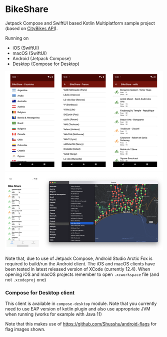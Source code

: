 # BikeShare

Jetpack Compose and SwiftUI based Kotlin Multiplatform sample project (based on [CityBikes API](http://api.citybik.es/v2/)).

Running on
* iOS (SwiftUI)
* macOS (SwiftUI)
* Android (Jetpack Compose)
* Desktop (Compose for Desktop)

![BikeShare Screenshot](/art/screenshot1.png?raw=true )
![BikeShare Screenshot](/art/screenshot2.png?raw=true )

Note that, due to use of Jetpack Compose, Android Studio Arctic Fox is required to build/run the Android client. The iOS and macOS clients have been tested in latest released version of XCode (currently 12.4).
When opening iOS and macOS projects remember to open `.xcworkspace` file (and not `.xcodeproj` one)

### Compose for Desktop client

This client is available in `compose-desktop` module.  Note that you currently need to use EAP version of kotlin
plugin and also use appropriate JVM when running (works for example with Java 11)


Note that this makes use of https://github.com/Shusshu/android-flags for flag images shown.